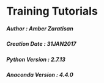 # Training Tutorials

##### Author                 : Amber Zaratisan
##### Creation Date          : 31JAN2017
##### Python Version         : 2.7.13
##### Anaconda Version       : 4.4.0
